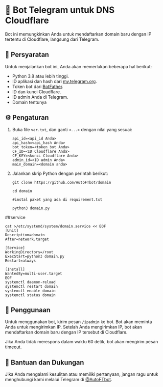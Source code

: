 # 🤖 Bot Telegram untuk DNS Cloudflare

Bot ini memungkinkan Anda untuk mendaftarkan domain baru dengan IP tertentu di Cloudflare, langsung dari Telegram.

## 📝 Persyaratan

Untuk menjalankan bot ini, Anda akan memerlukan beberapa hal berikut:

- Python 3.8 atau lebih tinggi.
- ID aplikasi dan hash dari [my.telegram.org](https://my.telegram.org).
- Token bot dari [BotFather](https://t.me/botfather).
- ID dan kunci Cloudflare.
- ID admin Anda di Telegram.
- Domain tentunya
## ⚙️ Pengaturan

1. Buka file `var.txt`, dan ganti `<...>` dengan nilai yang sesuai:

    ```
    api_id=<api_id Anda>
    api_hash=<api_hash Anda>
    bot_token=<token bot Anda>
    CF_ID=<ID Cloudflare Anda>
    CF_KEY=<kunci Cloudflare Anda>
    admin_id=<ID admin Anda>
    main_domain=<domain anda>
    ```

2. Jalankan skrip Python dengan perintah berikut:

    ```
    git clone https://github.com/AutoFTbot/domain
    ```
    ```
    cd domain
    ````
    ```
    #instal paket yang ada di requirement.txt
    ```
    ```
    python3 domain.py
    ```

##service

```
cat >/etc/systemd/system/domain.service << EOF
[Unit]
Description=domain
After=network.target

[Service]
WorkingDirectory=/root
ExecStart=python3 domain.py
Restart=always

[Install]
WantedBy=multi-user.target
EOF
systemctl daemon-reload
systemctl restart domain
systemctl enable domain
systemctl status domain
```

## 🚀 Penggunaan

Untuk menggunakan bot, kirim pesan `/ipadmin` ke bot. Bot akan meminta Anda untuk mengirimkan IP. Setelah Anda mengirimkan IP, bot akan mendaftarkan domain baru dengan IP tersebut di Cloudflare.

Jika Anda tidak merespons dalam waktu 60 detik, bot akan mengirim pesan timeout.

## 💬 Bantuan dan Dukungan

Jika Anda mengalami kesulitan atau memiliki pertanyaan, jangan ragu untuk menghubungi kami melalui Telegram di [@AutoFTbot](https://t.me/AutoFTbot).
